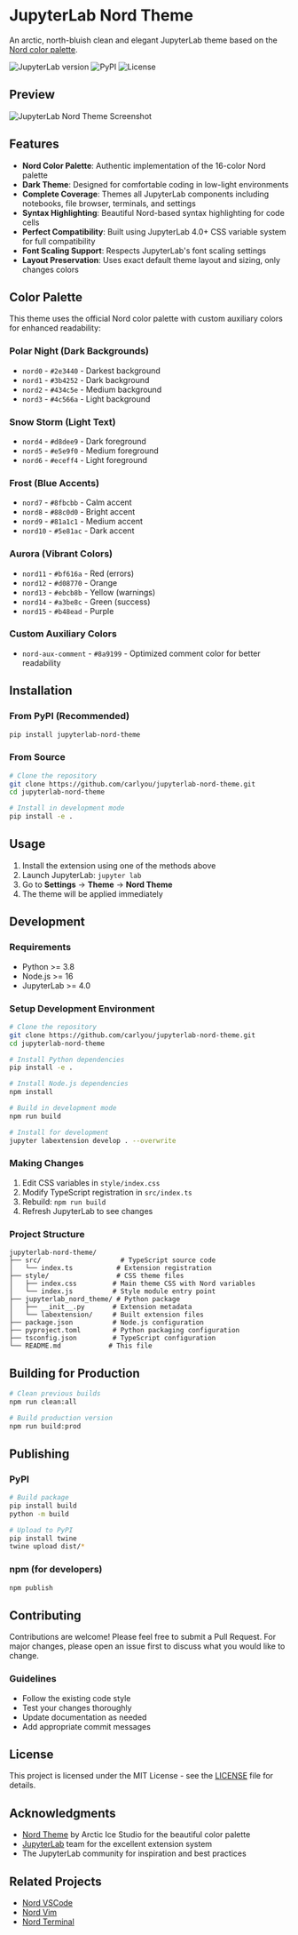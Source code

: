 # JupyterLab Nord Theme

An arctic, north-bluish clean and elegant JupyterLab theme based on the [Nord color palette](https://www.nordtheme.com/).

![JupyterLab version](https://img.shields.io/badge/JupyterLab-4.0+-blue.svg)
![PyPI](https://img.shields.io/pypi/v/jupyterlab-nord-theme)
![License](https://img.shields.io/badge/License-MIT-green.svg)

## Preview

![JupyterLab Nord Theme Screenshot](screenshot.png)

## Features

- **Nord Color Palette**: Authentic implementation of the 16-color Nord palette
- **Dark Theme**: Designed for comfortable coding in low-light environments  
- **Complete Coverage**: Themes all JupyterLab components including notebooks, file browser, terminals, and settings
- **Syntax Highlighting**: Beautiful Nord-based syntax highlighting for code cells
- **Perfect Compatibility**: Built using JupyterLab 4.0+ CSS variable system for full compatibility
- **Font Scaling Support**: Respects JupyterLab's font scaling settings
- **Layout Preservation**: Uses exact default theme layout and sizing, only changes colors

## Color Palette

This theme uses the official Nord color palette with custom auxiliary colors for enhanced readability:

### Polar Night (Dark Backgrounds)
- `nord0` - `#2e3440` - Darkest background
- `nord1` - `#3b4252` - Dark background
- `nord2` - `#434c5e` - Medium background
- `nord3` - `#4c566a` - Light background

### Snow Storm (Light Text)
- `nord4` - `#d8dee9` - Dark foreground
- `nord5` - `#e5e9f0` - Medium foreground
- `nord6` - `#eceff4` - Light foreground

### Frost (Blue Accents)
- `nord7` - `#8fbcbb` - Calm accent
- `nord8` - `#88c0d0` - Bright accent
- `nord9` - `#81a1c1` - Medium accent
- `nord10` - `#5e81ac` - Dark accent

### Aurora (Vibrant Colors)
- `nord11` - `#bf616a` - Red (errors)
- `nord12` - `#d08770` - Orange
- `nord13` - `#ebcb8b` - Yellow (warnings)
- `nord14` - `#a3be8c` - Green (success)
- `nord15` - `#b48ead` - Purple

### Custom Auxiliary Colors
- `nord-aux-comment` - `#8a9199` - Optimized comment color for better readability

## Installation

### From PyPI (Recommended)

```bash
pip install jupyterlab-nord-theme
```

### From Source

```bash
# Clone the repository
git clone https://github.com/carlyou/jupyterlab-nord-theme.git
cd jupyterlab-nord-theme

# Install in development mode
pip install -e .
```

## Usage

1. Install the extension using one of the methods above
2. Launch JupyterLab: `jupyter lab`
3. Go to **Settings** → **Theme** → **Nord Theme**
4. The theme will be applied immediately

## Development

### Requirements

- Python >= 3.8
- Node.js >= 16
- JupyterLab >= 4.0

### Setup Development Environment

```bash
# Clone the repository
git clone https://github.com/carlyou/jupyterlab-nord-theme.git
cd jupyterlab-nord-theme

# Install Python dependencies
pip install -e .

# Install Node.js dependencies
npm install

# Build in development mode
npm run build

# Install for development
jupyter labextension develop . --overwrite
```

### Making Changes

1. Edit CSS variables in `style/index.css`
2. Modify TypeScript registration in `src/index.ts` 
3. Rebuild: `npm run build`
4. Refresh JupyterLab to see changes

### Project Structure

```
jupyterlab-nord-theme/
├── src/                    # TypeScript source code
│   └── index.ts           # Extension registration
├── style/                 # CSS theme files
│   ├── index.css         # Main theme CSS with Nord variables
│   └── index.js          # Style module entry point
├── jupyterlab_nord_theme/ # Python package
│   ├── __init__.py       # Extension metadata
│   └── labextension/     # Built extension files
├── package.json          # Node.js configuration
├── pyproject.toml        # Python packaging configuration
├── tsconfig.json         # TypeScript configuration
└── README.md            # This file
```

## Building for Production

```bash
# Clean previous builds
npm run clean:all

# Build production version
npm run build:prod
```

## Publishing

### PyPI

```bash
# Build package
pip install build
python -m build

# Upload to PyPI
pip install twine
twine upload dist/*
```

### npm (for developers)

```bash
npm publish
```

## Contributing

Contributions are welcome! Please feel free to submit a Pull Request. For major changes, please open an issue first to discuss what you would like to change.

### Guidelines

- Follow the existing code style
- Test your changes thoroughly
- Update documentation as needed
- Add appropriate commit messages

## License

This project is licensed under the MIT License - see the [LICENSE](LICENSE) file for details.

## Acknowledgments

- [Nord Theme](https://www.nordtheme.com/) by Arctic Ice Studio for the beautiful color palette
- [JupyterLab](https://github.com/jupyterlab/jupyterlab) team for the excellent extension system
- The JupyterLab community for inspiration and best practices

## Related Projects

- [Nord VSCode](https://github.com/arcticicestudio/nord-visual-studio-code)
- [Nord Vim](https://github.com/arcticicestudio/nord-vim)
- [Nord Terminal](https://github.com/arcticicestudio/nord-terminal-app)